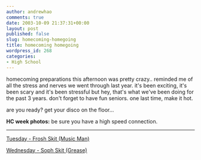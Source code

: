 ```yaml
---
author: andrewhao
comments: true
date: 2003-10-09 21:37:31+00:00
layout: post
published: false
slug: homecoming-homegoing
title: homecoming homegoing
wordpress_id: 268
categories:
- High School
---
```


homecoming preparations this afternoon was pretty crazy.. reminded me of all the stress and nerves we went through last year. it's been exciting, it's been scary and it's been stressful but hey, that's what we've been doing for the past 3 years. don't forget to have fun seniors. one last time, make it hot.

are you ready? get your disco on the floor...

**HC week photos:**
be sure you have a high speed connection.


* * *



[Tuesday - Frosh Skit (Music Man)](http://www.clubphoto.com/_cgi-bin/app.pl/albums/large_image_view?id=1671998&link_code=sa01_17)

[Wednesday - Soph Skit (Grease)](http://www.clubphoto.com/_cgi-bin/app.pl/albums/large_image_view?id=1674112&link_code=sa01_17)

